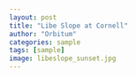 ```yaml
---
layout: post
title: "Libe Slope at Cornell"
author: "Orbitum"
categories: sample
tags: [sample]
image: libeslope_sunset.jpg
---
```

